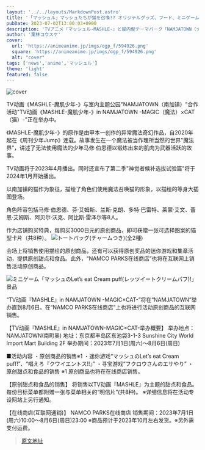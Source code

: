 ```yaml
---
layout: '../../layouts/MarkdownPost.astro'
title: '「マッシュル」マッシュたちが猫を召喚!? オリジナルグッズ、フード、ミニゲームが楽しめるナンジャタウンコラボイベント開催'
pubDate: 2023-07-02T13:00:03+0900
description: 'TVアニメ『マッシュル-MASHLE-』と屋内型テーマパーク「NAMJATOWN（ナンジャタウン）」のコラボイベント「TVアニメ『マッシュル-MASHLE-』in NAMJATOWN -MAGIC（マジック）×CAT（キャット）-」が開催。開催期間は2023年7月1日から8月6日(日)まで。'
author: '栗林コウスケ'
cover:
  url: 'https://animeanime.jp/imgs/ogp_f/594926.png'
  square: 'https://animeanime.jp/imgs/ogp_f/594926.png'
  alt: "cover"
tags: ['news','anime','マッシュル']
theme: 'light'
featured: false
---
```


![cover](https://animeanime.jp/imgs/ogp_f/594926.png)

TV动画《MASHLE-魔肌少年-》与室内主题公园"NAMJATOWN（南加镇）"合作活动"TV动画《MASHLE-魔肌少年-》in NAMJATOWN -MAGIC（魔法）×CAT（猫）-"正在举办中。

《MASHLE-魔肌少年-》的原作是由甲本一创作的异常魔法奇幻作品，自2020年起在《周刊少年Jump》连载。故事发生在一个魔法被当作理所当然的世界"魔法界"，讲述了无法使用魔法的少年马修·伯恩德以锻炼出来的肌肉为武器活跃的故事。

TV动画将于2023年4月播出。同时还宣布了第二季"神觉者候补选拔试验篇"将于2024年1月开始播出。

以南加镇的猫作为象征，描绘了角色们使用魔法召唤猫的形象，以描绘的等身大插图登场。

角色阵容包括马修·伯恩德、芬·艾姆斯、兰斯·克朗、多特·巴雷特、莱蒙·艾文、蕾恩·艾姆斯、阿贝尔·沃克、阿比斯·雷泽尔等8人。

作为店铺购买特典，每购买3000日元的原创商品，即可获赠一张可选择图案的猫型卡片（共8种）。
![トートバッグ(チャームつき)(全2種)](https://animeanime.jp/imgs/zoom/594937.jpg)

会场上将销售使用描绘的原创商品，还有可以获得原创奖品的迷你游戏和集章活动，提供原创甜点和食品。此外，“NAMCO PARKS在线商店”也将在互联网上销售活动原创商品。

![ミニゲーム「マッシュのLet’s eat Cream puff(レッツイートクリームパフ)!」景品](https://animeanime.jp/imgs/zoom/594928.jpg)

“TV动画『MASHLE』in NAMJATOWN -MAGIC×CAT-”将在“NAMJATOWN”举办直到8月6日。在“NAMCO PARKS在线商店”上也将进行活动原创商品的互联网销售。

【TV动画『MASHLE』in NAMJATOWN-MAGIC×CAT-举办概要】
举办地点：NAMJATOWN(南町奥)
地址：东京都丰岛区东池袋3-1-3 Sunshine City World Import Mart Building 2F
举办期间：2023年7月1日(周六)～8月6日(周日)

■活动内容
・原创商品的销售※1
・迷你游戏“マッシュのLet’s eat Cream puff!”、“唱えろ『クワイエントス!!』”
・寻宝游戏“フクロウさんのエサやり”
・原创甜点和食品的销售
※1 原创商品也将在在线商店销售。

【原创甜点和食品的销售】
将销售以TV动画『MASHLE』为主题的甜点和食品。每份目标菜单都附赠一张与菜单相关的“明信片”(共8种)。
※详细信息将在活动专设网站上另行通知。

【在线商店(互联网通销)】
NAMCO PARKS在线商店
销售期间：2023年7月1日(周六)10:00～8月6日(周日)23:00
※商品预计于2023年10月左右发货。※另外需支付运费。

>[原文地址](https://animeanime.jp/article/2023/07/02/78302.html)  